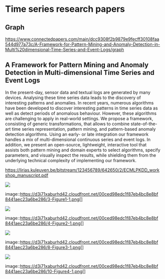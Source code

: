 # Time series research papers



## Graph


https://www.connectedpapers.com/main/dcc9308f2b9879e9fecff30108faa544d977a73c/A-Framework-for-Pattern-Mining-and-Anomaly-Detection-in-Multi%20dimensional-Time-Series-and-Event-Logs/graph




## A Framework for Pattern Mining and Anomaly Detection in Multi-dimensional Time Series and Event Logs


In the present-day, sensor data and textual logs are generated by many devices. Analysing these time series data leads to the discovery of interesting patterns and anomalies. In recent years, numerous algorithms have been developed to discover interesting patterns in time series data as well as detect periods of anomalous behaviour. However, these algorithms are challenging to apply in real-world settings. We propose a framework, consisting of generic transformations, that allows to combine state-of-the-art time series representation, pattern mining, and pattern-based anomaly detection algorithms. Using an early- or late integration our framework handles a mix of multi-dimensional continuous series and event logs. In addition, we present an open-source, lightweight, interactive tool that assists both pattern mining and domain experts to select algorithms, specify parameters, and visually inspect the results, while shielding them from the underlying technical complexity of implementing our framework.



https://lirias.kuleuven.be/bitstream/123456789/642650/2/ECMLPKDD_workshop_manuscript.pdf

![](https://d3i71xaburhd42.cloudfront.net/00ced98edc1f87eb4bc8e8bf8441aec23a6be286/3-Figure1-1.png)

image::https://d3i71xaburhd42.cloudfront.net/00ced98edc1f87eb4bc8e8bf8441aec23a6be286/3-Figure1-1.png[]

![](https://d3i71xaburhd42.cloudfront.net/00ced98edc1f87eb4bc8e8bf8441aec23a6be286/4-Figure2-1.png)

image::https://d3i71xaburhd42.cloudfront.net/00ced98edc1f87eb4bc8e8bf8441aec23a6be286/4-Figure2-1.png[]

![](https://d3i71xaburhd42.cloudfront.net/00ced98edc1f87eb4bc8e8bf8441aec23a6be286/8-Figure3-1.png)

image::https://d3i71xaburhd42.cloudfront.net/00ced98edc1f87eb4bc8e8bf8441aec23a6be286/8-Figure3-1.png[]


![](https://d3i71xaburhd42.cloudfront.net/00ced98edc1f87eb4bc8e8bf8441aec23a6be286/10-Figure4-1.png)

image::https://d3i71xaburhd42.cloudfront.net/00ced98edc1f87eb4bc8e8bf8441aec23a6be286/10-Figure4-1.png[]


